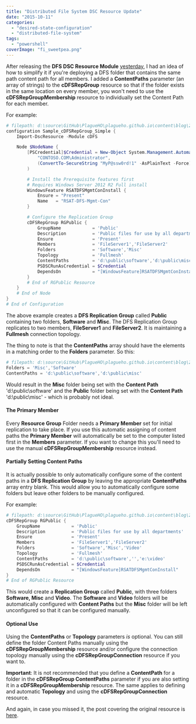 ```yaml
---
title: "Distributed File System DSC Resource Update"
date: "2015-10-11"
categories: 
  - "desired-state-configuration"
  - "distributed-file-system"
tags: 
  - "powershell"
coverImage: "fi_sweetpea.png"
---
```


After releasing the **DFS DSC Resource Module** [yesterday](https://dscottraynsford.wordpress.com/2015/10/10/windows-distributed-file-system-dsc-resource/), I had an idea of how to simplify it if you're deploying a DFS folder that contains the same path content path for all members. I added a **ContentPaths** parameter (an array of strings) to the **cDFSRepGroup** resource so that if the folder exists in the same location on every member, you won't need to use the **cDFSRepGroupMembership** resource to individually set the Content Path for each member.

For example:

```powershell
# filepath: d:\source\GitHub\PlagueHO\plagueho.github.io\content\blog\2015\10\2015-10-11-distributed-file-system-dsc-resource-update.md
configuration Sample_cDFSRepGroup_Simple {
    Import-DscResource -Module cDFS

    Node $NodeName {
        [PSCredential]$Credential = New-Object System.Management.Automation.PSCredential (
            "CONTOSO.COM\Administrator",
            (ConvertTo-SecureString "MyP@ssw0rd!1" -AsPlainText -Force)
        )

        # Install the Prerequisite features first
        # Requires Windows Server 2012 R2 Full install
        WindowsFeature RSATDFSMgmtConInstall {
            Ensure = "Present"
            Name   = "RSAT-DFS-Mgmt-Con"
        }

        # Configure the Replication Group
        cDFSRepGroup RGPublic {
            GroupName            = 'Public'
            Description          = 'Public files for use by all departments'
            Ensure               = 'Present'
            Members              = 'FileServer1','FileServer2'
            Folders              = 'Software','Misc'
            Topology             = 'Fullmesh'
            ContentPaths         = 'd:\public\software','d:\public\misc'
            PSDSCRunAsCredential = $Credential
            DependsOn            = "[WindowsFeature]RSATDFSMgmtConInstall"
        }
        # End of RGPublic Resource
    }
    # End of Node
}
# End of Configuration
```

The above example creates a **DFS Replication Group** called **Public** containing two folders, **Software** and **Misc**. The DFS Replication Group replicates to two members, **FileServer1** and **FileServer2**. It is maintaining a **Fullmesh** connection topology.

The thing to note is that the **ContentPaths** array should have the elements in a matching order to the **Folders** parameter. So this:

```powershell
# filepath: d:\source\GitHub\PlagueHO\plagueho.github.io\content\blog\2015\10\2015-10-11-distributed-file-system-dsc-resource-update.md
Folders = 'Misc','Software'
ContentPaths = 'd:\public\software','d:\public\misc'
```

Would result in the **Misc** folder being set with the **Content Path** 'd:\public\software' and the **Public** folder being set with the **Content Path** 'd:\public\misc' - which is probably not ideal.

#### The Primary Member

Every **Resource Group** Folder needs a **Primary Member** set for initial replication to take place. If you use this automatic assigning of content paths the **Primary Member** will automatically be set to the computer listed first in the **Members** parameter. If you want to change this you'll need to use the manual **cDFSRepGroupMembership** resource instead.

#### Partially Setting Content Paths

It is actually possible to only automatically configure some of the content paths in a **DFS Replication Group** by leaving the appropriate **ContentPaths** array entry blank. This would allow you to automatically configure some folders but leave other folders to be manually configured.

For example:

```powershell
# filepath: d:\source\GitHub\PlagueHO\plagueho.github.io\content\blog\2015\10\2015-10-11-distributed-file-system-dsc-resource-update.md
cDFSRepGroup RGPublic {
    GroupName            = 'Public'
    Description          = 'Public files for use by all departments'
    Ensure               = 'Present'
    Members              = 'FileServer1','FileServer2'
    Folders              = 'Software','Misc','Video'
    Topology             = 'Fullmesh'
    ContentPaths         = 'd:\public\software','','e:\video'
    PSDSCRunAsCredential = $Credential
    DependsOn            = "[WindowsFeature]RSATDFSMgmtConInstall"
}
# End of RGPublic Resource
```

This would create a **Replication Group** called **Public**, with three folders **Software, Misc** and **Video**. The **Software** and **Video** folders will be automatically configured with **Content Paths** but the **Misc** folder will be left unconfigured so that it can be configured manually.

#### Optional Use

Using the **ContentPaths** or **Topology** parameters _is_ optional. You can still define the folder Content Paths manually using the **cDFSRepGroupMembership** resource and/or configure the connection topology manually using the **cDFSRepGroupConnection** resource if you want to.

**Important**: It is not recommended that you define a **ContentPath** for a folder in the **cDFSRepGroup ContentPaths** parameter if you are also setting it in a **cDFSRepGroupMembership** resource. The same applies to defining and automatic **Topology** and using the **cDFSRepGroupConnection** resource.

And again, in case you missed it, the post covering the original resource is [here](https://dscottraynsford.wordpress.com/2015/10/10/windows-distributed-file-system-dsc-resource/).
